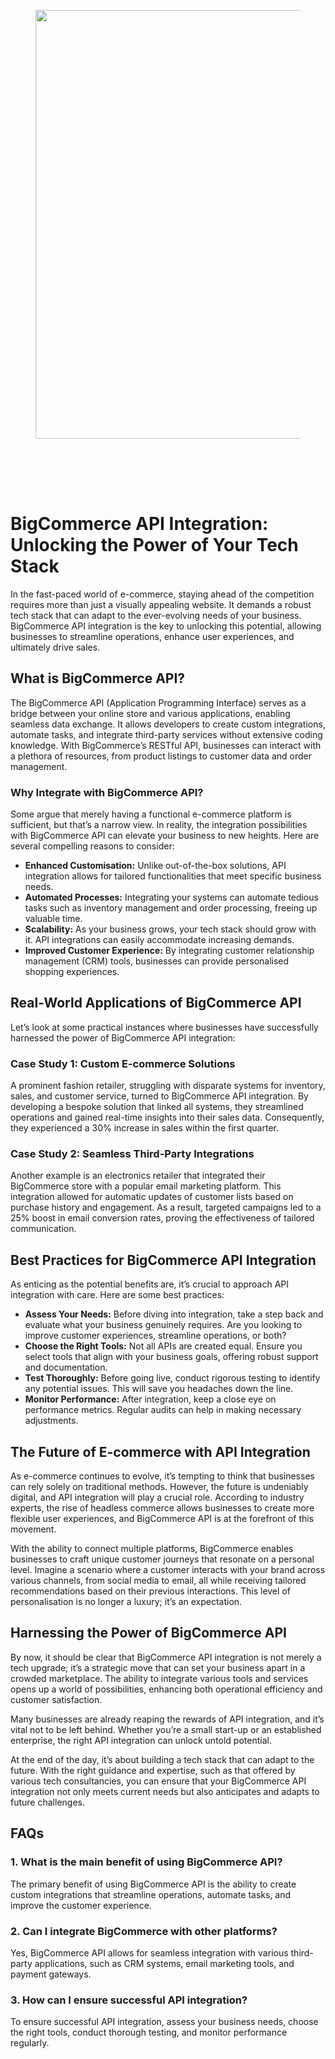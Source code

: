 
<div class="wp-block-columns alignwide is-layout-flex wp-container-core-columns-is-layout-8ba3830c wp-block-columns-is-layout-flex" style="margin-top:0;margin-bottom:0;padding-right:0;padding-left:0">
<div class="wp-block-column is-layout-flow wp-block-column-is-layout-flow" style="flex-basis:70%">
<div class="wp-block-group has-global-padding is-layout-constrained wp-block-group-is-layout-constrained"><figure class="alignwide wp-block-post-featured-image" style="padding-bottom:2vh;"><img alt="" class="attachment-post-thumbnail size-post-thumbnail wp-post-image" decoding="async" fetchpriority="high" height="686" sizes="(max-width: 1200px) 100vw, 1200px" src="https://www.devcentrehouse.eu/blogs/wp-content/uploads/2025/08/featured-1754397250770.jpg" srcset="https://www.devcentrehouse.eu/blogs/wp-content/uploads/2025/08/featured-1754397250770.jpg 1200w, https://www.devcentrehouse.eu/blogs/wp-content/uploads/2025/08/featured-1754397250770-300x172.jpg 300w, https://www.devcentrehouse.eu/blogs/wp-content/uploads/2025/08/featured-1754397250770-1024x585.jpg 1024w, https://www.devcentrehouse.eu/blogs/wp-content/uploads/2025/08/featured-1754397250770-768x439.jpg 768w" style="border-radius:0px;object-fit:cover;" width="1200"/></figure>
<h1 class="alignwide wp-block-post-title has-x-large-font-size">BigCommerce API Integration: Unlocking the Power of Your Tech Stack</h1>
<div aria-hidden="true" class="wp-block-spacer" style="height:var(--wp--preset--spacing--10)"></div>
</div>
<div class="wp-block-group has-global-padding is-layout-constrained wp-block-group-is-layout-constrained"><div class="entry-content alignwide wp-block-post-content has-global-padding is-layout-constrained wp-container-core-post-content-is-layout-a5dd074b wp-block-post-content-is-layout-constrained"><p>In the fast-paced world of e-commerce, staying ahead of the competition requires more than just a visually appealing website. It demands a robust tech stack that can adapt to the ever-evolving needs of your business. BigCommerce API integration is the key to unlocking this potential, allowing businesses to streamline operations, enhance user experiences, and ultimately drive sales.</p>
<h2>What is BigCommerce API?</h2>
<p>The BigCommerce API (Application Programming Interface) serves as a bridge between your online store and various applications, enabling seamless data exchange. It allows developers to create custom integrations, automate tasks, and integrate third-party services without extensive coding knowledge. With BigCommerce’s RESTful API, businesses can interact with a plethora of resources, from product listings to customer data and order management.</p>
<h3>Why Integrate with BigCommerce API?</h3>
<p>Some argue that merely having a functional e-commerce platform is sufficient, but that’s a narrow view. In reality, the integration possibilities with BigCommerce API can elevate your business to new heights. Here are several compelling reasons to consider:</p>
<ul>
<li><strong>Enhanced Customisation:</strong> Unlike out-of-the-box solutions, API integration allows for tailored functionalities that meet specific business needs.</li>
<li><strong>Automated Processes:</strong> Integrating your systems can automate tedious tasks such as inventory management and order processing, freeing up valuable time.</li>
<li><strong>Scalability:</strong> As your business grows, your tech stack should grow with it. API integrations can easily accommodate increasing demands.</li>
<li><strong>Improved Customer Experience:</strong> By integrating customer relationship management (CRM) tools, businesses can provide personalised shopping experiences.</li>
</ul>
<h2>Real-World Applications of BigCommerce API</h2>
<p>Let’s look at some practical instances where businesses have successfully harnessed the power of BigCommerce API integration:</p>
<h3>Case Study 1: Custom E-commerce Solutions</h3>
<p>A prominent fashion retailer, struggling with disparate systems for inventory, sales, and customer service, turned to BigCommerce API integration. By developing a bespoke solution that linked all systems, they streamlined operations and gained real-time insights into their sales data. Consequently, they experienced a 30% increase in sales within the first quarter.</p>
<h3>Case Study 2: Seamless Third-Party Integrations</h3>
<p>Another example is an electronics retailer that integrated their BigCommerce store with a popular email marketing platform. This integration allowed for automatic updates of customer lists based on purchase history and engagement. As a result, targeted campaigns led to a 25% boost in email conversion rates, proving the effectiveness of tailored communication.</p>
<h2>Best Practices for BigCommerce API Integration</h2>
<p>As enticing as the potential benefits are, it’s crucial to approach API integration with care. Here are some best practices:</p>
<ul>
<li><strong>Assess Your Needs:</strong> Before diving into integration, take a step back and evaluate what your business genuinely requires. Are you looking to improve customer experiences, streamline operations, or both?</li>
<li><strong>Choose the Right Tools:</strong> Not all APIs are created equal. Ensure you select tools that align with your business goals, offering robust support and documentation.</li>
<li><strong>Test Thoroughly:</strong> Before going live, conduct rigorous testing to identify any potential issues. This will save you headaches down the line.</li>
<li><strong>Monitor Performance:</strong> After integration, keep a close eye on performance metrics. Regular audits can help in making necessary adjustments.</li>
</ul>
<h2>The Future of E-commerce with API Integration</h2>
<p>As e-commerce continues to evolve, it’s tempting to think that businesses can rely solely on traditional methods. However, the future is undeniably digital, and API integration will play a crucial role. According to industry experts, the rise of headless commerce allows businesses to create more flexible user experiences, and BigCommerce API is at the forefront of this movement.</p>
<p>With the ability to connect multiple platforms, BigCommerce enables businesses to craft unique customer journeys that resonate on a personal level. Imagine a scenario where a customer interacts with your brand across various channels, from social media to email, all while receiving tailored recommendations based on their previous interactions. This level of personalisation is no longer a luxury; it’s an expectation.</p>
<h2>Harnessing the Power of BigCommerce API</h2>
<p>By now, it should be clear that BigCommerce API integration is not merely a tech upgrade; it’s a strategic move that can set your business apart in a crowded marketplace. The ability to integrate various tools and services opens up a world of possibilities, enhancing both operational efficiency and customer satisfaction.</p>
<p>Many businesses are already reaping the rewards of API integration, and it’s vital not to be left behind. Whether you’re a small start-up or an established enterprise, the right API integration can unlock untold potential.</p>
<p>At the end of the day, it’s about building a tech stack that can adapt to the future. With the right guidance and expertise, such as that offered by various tech consultancies, you can ensure that your BigCommerce API integration not only meets current needs but also anticipates and adapts to future challenges.</p>
<h2>FAQs</h2>
<h3>1. What is the main benefit of using BigCommerce API?</h3>
<p>The primary benefit of using BigCommerce API is the ability to create custom integrations that streamline operations, automate tasks, and improve the customer experience.</p>
<h3>2. Can I integrate BigCommerce with other platforms?</h3>
<p>Yes, BigCommerce API allows for seamless integration with various third-party applications, such as CRM systems, email marketing tools, and payment gateways.</p>
<h3>3. How can I ensure successful API integration?</h3>
<p>To ensure successful API integration, assess your business needs, choose the right tools, conduct thorough testing, and monitor performance regularly.</p>
</div></div>
</div>
<div class="wp-block-column is-layout-flow wp-block-column-is-layout-flow" style="flex-basis:30%"></div>
</div>
